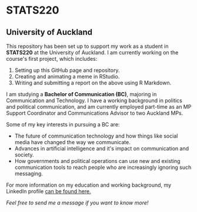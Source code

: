 # STATS220

## University of Auckland

This repository has been set up to support my work as a student in **STATS220** at the University of Auckland. I am currently working on the course's first project, which includes:
1. Setting up this GitHub page and repository.
2. Creating and animating a meme in RStudio.
3. Writing and submitting a report on the above using R Markdown.

I am studying a **Bachelor of Communication (BC)**, majoring in Communication and Technology. I have a working background in politics and political communication, and am currently employed part-time as an MP Support Coordinator and Communications Advisor to two Auckland MPs.

Some of my key interests in pursuing a BC are:
* The future of communication technology and how things like social media have changed the way we communicate.
* Advances in artificial intelligence and it's impact on communication and society.
* How governments and political operations can use new and existing communication tools to reach people who are increasingly ignoring such messaging.

For more information on my education and working background, my LinkedIn profile [can be found here.](https://www.linkedin.com/in/simon-williamson-047a45105/)

*Feel free to send me a message if you want to know more!*
